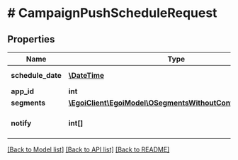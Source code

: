 # # CampaignPushScheduleRequest

## Properties

Name | Type | Description | Notes
------------ | ------------- | ------------- | -------------
**schedule_date** | [**\DateTime**](\DateTime.md) | The date and time | [optional] 
**app_id** | **int** |  | 
**segments** | [**\EgoiClient\EgoiModel\OSegmentsWithoutContactActionSend**](OSegmentsWithoutContactActionSend.md) |  | 
**notify** | **int[]** | Array of IDs of the users to notify | [optional] 

[[Back to Model list]](../../README.md#documentation-for-models) [[Back to API list]](../../README.md#documentation-for-api-endpoints) [[Back to README]](../../README.md)


